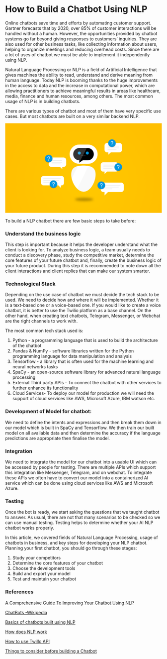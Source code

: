 # How to Build a Chatbot Using NLP 

Online chatbots save time and efforts by automating customer support. Gartner forecasts that by 2020, over 85% of customer interactions will be handled without a human. However, the opportunities provided by chatbot systems go far beyond giving responses to customers’ inquiries. They are also used for other business tasks, like collecting information about users, helping to organize meetings and reducing overhead costs. Since there are a lot of uses of chatbot we must be able to implement it independently using NLP.

Natural Language Processing or NLP is a field of Artificial Intelligence that gives machines the ability to read, understand and derive meaning from human language. Today NLP is booming thanks to the huge improvements in the access to data and the increase in computational power, which are allowing practitioners to achieve meaningful results in areas like healthcare, media, finance and human resources, among others. The most common usage of NLP is in building chatbots. 

There are various types of chatbot and most of them have very specific use cases. But most chatbots are built on a very similar backend NLP. 

![Chatbot](1_RD1s9xBIvd_ycJUnX12Tyw@2x.png)

To build a NLP chatbot there are few basic steps to take before:

### Understand the business logic 
This step is important because it helps the developer understand what the client is looking for. To analyze business logic, a team usually needs to conduct a discovery phase, study the competitive market, determine the core features of your future chatbot and, finally, create the business logic of your future product. During this step it is recommended to note down all the client interactions and client replies that can make our system smarter. 
### Technological Stack
Depending on the use case of chatbot we must decide the tech stack to be used. We need to decide how and where it will be implemented. Whether it is a text-based one or a voice-based one. If you would like to create a voice chatbot, it is better to use the Twilio platform as a base channel. On the other hand, when creating text chatbots, Telegram, Messenger, or Webchat are the right channels to work with.
	
The most common tech stack used is:
1) Python - a programming language that is used to build the architecture of the chatbot 
2) Pandas & NumPy - software libraries written for the Python programming language for data manipulation and analysis 
3) Tensorflow - a library that is often used for the machine learning and neural networks tasks
4) SpaCy - an open-source software library for advanced natural language processing
5) External Third party APIs - To connect the chatbot with other services to further enhance its functionality 
6) Cloud Services- To deploy our model for production we will need the support of cloud services like AWS, Microsoft Azure, IBM watson etc. 

### Development of Model for chatbot:
We need to define the intents and expressions and then break them down in our model which is built in SpaCy and Tensorflow. We then train our built model on all available data and then determine the accuracy if the language predictions are appropriate then finalise the model.

### Integration 
We need to integrate the model for our chatbot into a usable UI which can be accessed by people for testing. There are multiple APIs which support this integration like Messenger, Telegram, and on webchat. To integrate these APIs we often have to convert our model into a containerized AI service which can be done using cloud services like AWS and Microsoft Azure. 
### Testing
Once the bot is ready, we start asking the questions that we taught chatbot to answer. As usual, there are not that many scenarios to be checked so we can use manual testing. Testing helps to determine whether your AI NLP chatbot works properly.


In this article, we covered fields of Natural Language Processing, usage of chatbots in business, and key steps for developing your NLP chatbot.
Planning your first chatbot, you should go through these stages: 
1) Study your competitors
2) Determine the core features of your chatbot 
3) Choose the development tools
4) Build and export your model
5) Test and maintain your chatbot 

### References
[A Comprehensive Guide To Improving Your Chatbot Using NLP](https://www.enterprisebotmanager.com/improving-your-chatbot-using-nlp/)

[ChatBots -Wikipedia](https://en.wikipedia.org/wiki/Chatbot)

[Basics of chatbots built using NLP](https://towardsdatascience.com/how-to-build-a-chatbot-a-lesson-in-nlp-d0df588afa4b)

[How does NLP work](https://en.wikipedia.org/wiki/Natural_language_processing)

[How to use Twillo API](https://www.twilio.com/docs/autopilot/guides/how-to-build-a-chatbot)

[Things to consider before building a Chatbot](https://chatbotsmagazine.com/to-build-a-successful-chatbot-ask-these-5-questions-b7fe3776c74c)

